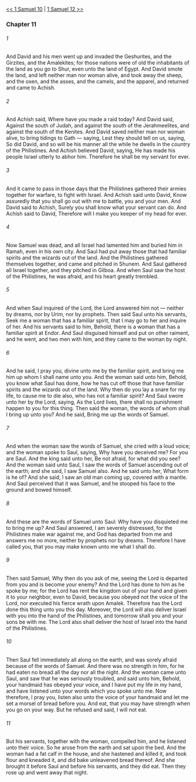 [<< 1 Samuel 10](1%20Samuel%2010)  |  [1 Samuel 12 >>](1%20Samuel%2012)

### Chapter 11
###### 1
And David and his men went up and invaded the Geshurites, and the Girzites, and the Amalekites; for those nations were of old the inhabitants of the land as you go to Shur, even unto the land of Egypt. And David smote the land, and left neither man nor woman alive, and took away the sheep, and the oxen, and the asses, and the camels, and the apparel, and returned and came to Achish.

###### 2
And Achish said, Where have you made a raid today? And David said, Against the south of Judah, and against the south of the Jerahmeelites, and against the south of the Kenites. And David saved neither man nor woman alive, to bring tidings to Gath — saying, Lest they should tell on us, saying, So did David, and so will be his manner all the while he dwells in the country of the Philistines. And Achish believed David, saying, He has made his people Israel utterly to abhor him. Therefore he shall be my servant for ever.

###### 3
And it came to pass in those days that the Philistines gathered their armies together for warfare, to fight with Israel. And Achish said unto David, Know assuredly that you shall go out with me to battle, you and your men. And David said to Achish, Surely you shall know what your servant can do. And Achish said to David, Therefore will I make you keeper of my head for ever.

###### 4
Now Samuel was dead, and all Israel had lamented him and buried him in Ramah, even in his own city. And Saul had put away those that had familiar spirits and the wizards out of the land. And the Philistines gathered themselves together, and came and pitched in Shunem. And Saul gathered all Israel together, and they pitched in Gilboa. And when Saul saw the host of the Philistines, he was afraid, and his heart greatly trembled.

###### 5
And when Saul inquired of the Lord, the Lord answered him not — neither by dreams, nor by Urim, nor by prophets. Then said Saul unto his servants, Seek me a woman that has a familiar spirit, that I may go to her and inquire of her. And his servants said to him, Behold, there is a woman that has a familiar spirit at Endor. And Saul disguised himself and put on other raiment, and he went, and two men with him, and they came to the woman by night.

###### 6
And he said, I pray you, divine unto me by the familiar spirit, and bring me him up whom I shall name unto you. And the woman said unto him, Behold, you know what Saul has done, how he has cut off those that have familiar spirits and the wizards out of the land. Why then do you lay a snare for my life, to cause me to die also, who has not a familiar spirit? And Saul swore unto her by the Lord, saying, As the Lord lives, there shall no punishment happen to you for this thing. Then said the woman, the words of whom shall I bring up unto you? And he said, Bring me up the words of Samuel.

###### 7
And when the woman saw the words of Samuel, she cried with a loud voice; and the woman spoke to Saul, saying, Why have you deceived me? For you are Saul. And the king said unto her, Be not afraid, for what did you see? And the woman said unto Saul, I saw the words of Samuel ascending out of the earth; and she said, I saw Samuel also. And he said unto her, What form is he of? And she said, I saw an old man coming up, covered with a mantle. And Saul perceived that it was Samuel, and he stooped his face to the ground and bowed himself.

###### 8
And these are the words of Samuel unto Saul: Why have you disquieted me to bring me up? And Saul answered, I am severely distressed, for the Philistines make war against me, and God has departed from me and answers me no more, neither by prophets nor by dreams. Therefore I have called you, that you may make known unto me what I shall do.

###### 9
Then said Samuel, Why then do you ask of me, seeing the Lord is departed from you and is become your enemy? And the Lord has done to him as he spoke by me; for the Lord has rent the kingdom out of your hand and given it to your neighbor, even to David, because you obeyed not the voice of the Lord, nor executed his fierce wrath upon Amalek. Therefore has the Lord done this thing unto you this day. Moreover, the Lord will also deliver Israel with you into the hand of the Philistines, and tomorrow shall you and your sons be with me. The Lord also shall deliver the host of Israel into the hand of the Philistines.

###### 10
Then Saul fell immediately all along on the earth, and was sorely afraid because of the words of Samuel. And there was no strength in him, for he had eaten no bread all the day nor all the night. And the woman came unto Saul, and saw that he was seriously troubled, and said unto him, Behold, your handmaid has obeyed your voice, and I have put my life in my hand, and have listened unto your words which you spoke unto me. Now therefore, I pray you, listen also unto the voice of your handmaid and let me set a morsel of bread before you. And eat, that you may have strength when you go on your way. But he refused and said, I will not eat.

###### 11
But his servants, together with the woman, compelled him, and he listened unto their voice. So he arose from the earth and sat upon the bed. And the woman had a fat calf in the house, and she hastened and killed it, and took flour and kneaded it, and did bake unleavened bread thereof. And she brought it before Saul and before his servants, and they did eat. Then they rose up and went away that night.